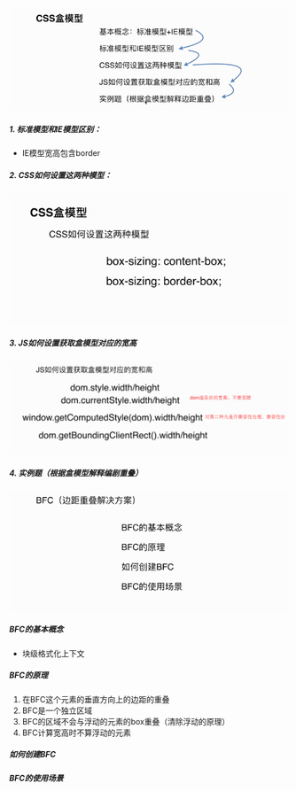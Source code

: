 ![](/assets/import5.png)

##### 1. 标准模型和IE模型区别：

* IE模型宽高包含border

##### 2.  CSS如何设置这两种模型：

![](/assets/import6.png)

##### 3. JS如何设置获取盒模型对应的宽高

![](/assets/Import4.png)

##### 4. 实例题（根据盒模型解释编剧重叠）

![](/assets/import7.png)

##### BFC的基本概念

* 块级格式化上下文

##### BFC的原理

1. 在BFC这个元素的垂直方向上的边距的重叠
2. BFC是一个独立区域
3. BFC的区域不会与浮动的元素的box重叠（清除浮动的原理）
4. BFC计算宽高时不算浮动的元素

##### 如何创建BFC

##### BFC的使用场景

##### 



